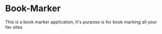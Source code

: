 # Book-Marker
This is a book marker application, it's purpose is for book marking all your fav sites 
